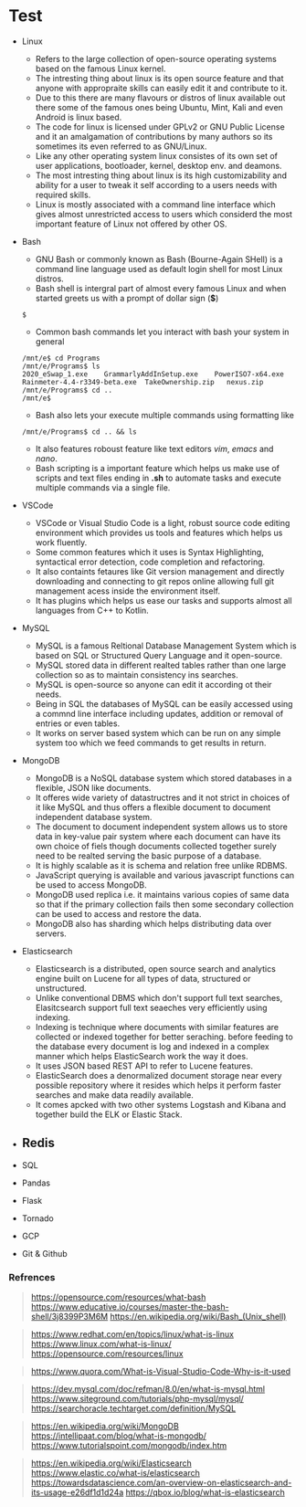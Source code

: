 # Test

- Linux 
  - Refers to the large collection of open-source operating systems based on the famous Linux kernel.
  - The intresting thing about linux is its open source feature and that anyone with appropraite skills can easily edit it and contribute to it.
  - Due to this there are many flavours or distros of linux available out there some of the famous ones being Ubuntu, Mint, Kali and even Android is linux based.
  - The code for linux is licensed under GPLv2 or GNU Public License and it an amalgamation of contributions by many authors so its sometimes its even referred to as GNU/Linux.
  - Like any other operating system linux consistes of its own set of user applications, bootloader, kernel, desktop env. and deamons.
  - The most intresting thing about linux is its high customizability and ability for a user to tweak it self according to a users needs with required skills.
  - Linux is mostly associated with a command line interface which gives almost unrestricted access to users which considerd the most important feature of Linux not offered by other OS.
- Bash
  - GNU Bash or commonly known as Bash (Bourne-Again SHell) is a command line language used as default login shell for most Linux distros.
  - Bash shell is intergral part of almost every famous Linux and when started greets us with a prompt of dollar sign (**$**)
  
  ```$```
  
  - Common bash commands let you interact with bash your system in general 
  ```
  /mnt/e$ cd Programs
  /mnt/e/Programs$ ls
  2020_eSwap_1.exe    GrammarlyAddInSetup.exe    PowerISO7-x64.exe  Rainmeter-4.4-r3349-beta.exe  TakeOwnership.zip   nexus.zip
  /mnt/e/Programs$ cd ..
  /mnt/e$
  ```
  - Bash also lets your execute multiple commands using formatting like
  ```
  /mnt/e/Programs$ cd .. && ls
  ```
  - It also features roboust feature like text editors *vim*, *emacs* and *nano*.
  - Bash scripting is a important feature which helps us make use of scripts and text files ending in **.sh** to automate tasks and execute multiple commands via a single file.
- VSCode
  - VSCode or Visual Studio Code is a light, robust source code editing environment which provides us tools and features which helps us work fluently.
  - Some common features which it uses is Syntax Highlighting, syntactical error detection, code completion and refactoring.
  - It also containts fetaures like Git version management and directly downloading and connecting to git repos online allowing full git management acess inside the environment itself.
  - It has plugins which helps us ease our tasks and supports almost all languages from C++ to Kotlin.
- MySQL
  - MySQL is a famous Reltional Database Management System which is based on SQL or Structured Query Language and it open-source.
  - MySQL stored data in different realted tables rather than one large collection so as to maintain consistency ins searches.
  - MySQL is open-source so anyone can edit it according ot their needs.
  - Being in SQL the databases of MySQL can be easily accessed using a commnd line interface including updates, addition or removal of entries or even tables.
  - It works on server based system which can be run on any simple system too which we feed commands to get results in return.
- MongoDB
  - MongoDB is a NoSQL database system which stored databases in a flexible, JSON like documents.
  - It offeres wide variety of datastructres and it not strict in choices of it like MySQL and thus offers a flexible document to document independent database system.
  - The document to document independent system allows us to store data in key-value pair system where each document can have its own choice of fiels though documents collected together surely need to be realted serving the basic purpose of a database.
  - It is highly scalable as it is schema and relation free unlike RDBMS.
  - JavaScript querying is available and various javascript functions can be used to access MongoDB.
  - MongoDB used replica i.e. it maintains various copies of same data so that if the primary collection fails then some secondary collection can be used to access and restore the data.
  - MongoDB also has sharding which helps distributing data over servers.
- Elasticsearch
  - Elasticsearch is a distributed, open source search and analytics engine built on Lucene for all types of data, structured or unstructured.
  - Unlike conventional DBMS which don't support full text searches, Elasitcsearch support full text seaeches very efficiently using indexing.
  - Indexing is technique where documents with similar features are collected or indexed together for better seraching. before feeding to the database every document is log and indexed in a complex manner which helps ElasticSearch work the way it does.
  - It uses JSON based REST API to refer to Lucene features.
  - ElasticSearch does a denormalized document storage near every possible repository where it resides which helps it perform faster searches and make data readily available. 
  - It comes apcked with two other systems Logstash and Kibana and together build the ELK or Elastic Stack.
- Redis
  - 
- SQL
- Pandas
- Flask
- Tornado
- GCP
- Git & Github

### Refrences
> https://opensource.com/resources/what-bash
> https://www.educative.io/courses/master-the-bash-shell/3j8399P3M6M
> https://en.wikipedia.org/wiki/Bash_(Unix_shell)

> https://www.redhat.com/en/topics/linux/what-is-linux
> https://www.linux.com/what-is-linux/
> https://opensource.com/resources/linux

> https://www.quora.com/What-is-Visual-Studio-Code-Why-is-it-used

> https://dev.mysql.com/doc/refman/8.0/en/what-is-mysql.html
> https://www.siteground.com/tutorials/php-mysql/mysql/
> https://searchoracle.techtarget.com/definition/MySQL

> https://en.wikipedia.org/wiki/MongoDB
> https://intellipaat.com/blog/what-is-mongodb/
> https://www.tutorialspoint.com/mongodb/index.htm

> https://en.wikipedia.org/wiki/Elasticsearch
> https://www.elastic.co/what-is/elasticsearch
> https://towardsdatascience.com/an-overview-on-elasticsearch-and-its-usage-e26df1d1d24a
> https://qbox.io/blog/what-is-elasticsearch
